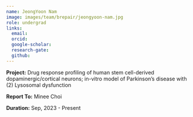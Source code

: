```yaml
---
name: JeongYoon Nam
image: images/team/brepair/jeongyoon-nam.jpg
role: undergrad
links:
  email:
  orcid:
  google-scholar:
  research-gate:
  github:
---
```


<strong>Project:</strong> Drug response profiling of human stem cell-derived dopaminergic/cortical neurons; in-vitro model of Parkinson’s disease with (2) Lysosomal dysfunction <br>

<strong>Report To:</strong> Minee Choi <br>

<strong>Duration:</strong> Sep, 2023 - Present
